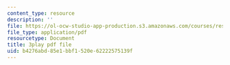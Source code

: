 ```yaml
---
content_type: resource
description: ''
file: https://ol-ocw-studio-app-production.s3.amazonaws.com/courses/res-ll-005-mathematics-of-big-data-and-machine-learning-january-iap-2020/b4276abd85e1bbf1520e62222575139f_ADQck0zeBLQ.pdf
file_type: application/pdf
resourcetype: Document
title: 3play pdf file
uid: b4276abd-85e1-bbf1-520e-62222575139f
---
```

